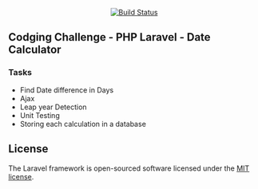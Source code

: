 
<p align="center">
<a href="https://travis-ci.org/laravel/framework"><img src="https://travis-ci.org/laravel/framework.svg" alt="Build Status"></a>
</p>

## Codging Challenge - PHP Laravel - Date Calculator
### Tasks
- Find Date difference in Days
- Ajax
- Leap year Detection
- Unit Testing 
- Storing each calculation in a database
## License


The Laravel framework is open-sourced software licensed under the [MIT license](https://opensource.org/licenses/MIT).
